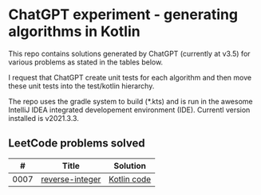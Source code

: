 # ChatGPT experiment - generating algorithms in Kotlin

This repo contains solutions generated by ChatGPT (currently at v3.5)
for various problems as stated in the tables below.

I request that ChatGPT create unit tests for each algorithm and then move
these unit tests into the test/kotlin hierarchy.

The repo uses the gradle system to build (*.kts) and is run in
the awesome IntelliJ IDEA integrated developement environment (IDE). 
Currentl version installed is v2021.3.3.

## LeetCode problems solved


| #    | Title | Solution |
|------| ------ | ------ |
| 0007 | [reverse-integer](https://leetcode.com/problems/reverse-integer/description/) | [Kotlin code](./src/main/kotlin/leetcode/P0007_ReverseInteger.kt) |
